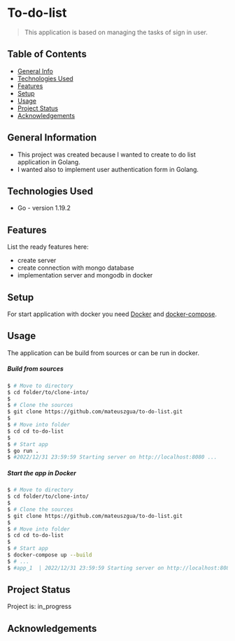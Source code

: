 # To-do-list
> This application is based on managing the tasks of sign in user. 

## Table of Contents
* [General Info](#general-information)
* [Technologies Used](#technologies-used)
* [Features](#features)
* [Setup](#setup)
* [Usage](#usage)
* [Project Status](#project-status)
* [Acknowledgements](#acknowledgements)


## General Information
- This project was created because I wanted to create to do list application in Golang.
- I wanted also to implement user authentication form in Golang.


## Technologies Used
- Go - version 1.19.2


## Features
List the ready features here:
- create server
- create connection with mongo database 
- implementation server and mongodb in docker


## Setup
For start application with docker you need [Docker](https://docs.docker.com/get-docker/) and [docker-compose](https://docs.docker.com/compose/install/).


## Usage
The application can be build from sources or can be run in docker.

##### Build from sources
```bash
$ # Move to directory
$ cd folder/to/clone-into/
$
$ # Clone the sources
$ git clone https://github.com/mateuszgua/to-do-list.git
$
$ # Move into folder
$ cd cd to-do-list
$
$ # Start app
$ go run .
$ #2022/12/31 23:59:59 Starting server on http://localhost:8080 ...  
```

##### Start the app in Docker
```bash
$ # Move to directory
$ cd folder/to/clone-into/
$
$ # Clone the sources
$ git clone https://github.com/mateuszgua/to-do-list.git
$
$ # Move into folder
$ cd cd to-do-list
$
$ # Start app
$ docker-compose up --build
$ # ...
$ #app_1  | 2022/12/31 23:59:59 Starting server on http://localhost:8080 ...
```

## Project Status
Project is: in_progress 


## Acknowledgements
